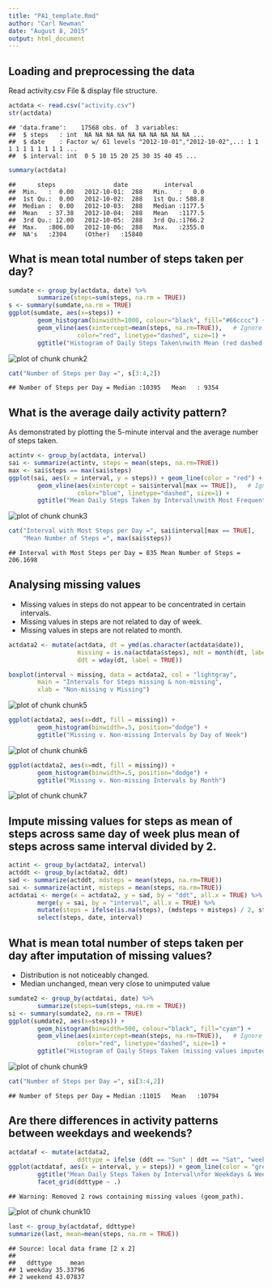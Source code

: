 ```yaml
---
title: "PA1_template.Rmd"
author: "Carl Newman"
date: "August 8, 2015"
output: html_document
---
```


## Loading and preprocessing the data
Read activity.csv File & display file structure.

```r
actdata <- read.csv("activity.csv")
str(actdata)
```

```
## 'data.frame':	17568 obs. of  3 variables:
##  $ steps   : int  NA NA NA NA NA NA NA NA NA NA ...
##  $ date    : Factor w/ 61 levels "2012-10-01","2012-10-02",..: 1 1 1 1 1 1 1 1 1 1 ...
##  $ interval: int  0 5 10 15 20 25 30 35 40 45 ...
```

```r
summary(actdata)
```

```
##      steps                date          interval     
##  Min.   :  0.00   2012-10-01:  288   Min.   :   0.0  
##  1st Qu.:  0.00   2012-10-02:  288   1st Qu.: 588.8  
##  Median :  0.00   2012-10-03:  288   Median :1177.5  
##  Mean   : 37.38   2012-10-04:  288   Mean   :1177.5  
##  3rd Qu.: 12.00   2012-10-05:  288   3rd Qu.:1766.2  
##  Max.   :806.00   2012-10-06:  288   Max.   :2355.0  
##  NA's   :2304     (Other)   :15840
```
## What is mean total number of steps taken per day?

```r
sumdate <- group_by(actdata, date) %>%
        summarize(steps=sum(steps, na.rm = TRUE))
s <- summary(sumdate,na.rm = TRUE)
ggplot(sumdate, aes(x=steps)) +
        geom_histogram(binwidth=1000, colour="black", fill="#66cccc") +
        geom_vline(aes(xintercept=mean(steps, na.rm=TRUE)),   # Ignore NA values for mean
                   color="red", linetype="dashed", size=1) +
        ggtitle("Histogram of Daily Steps Taken\nwith Mean (red dashed line)")
```

![plot of chunk chunk2](figure/chunk2-1.png) 

```r
cat("Number of Steps per Day =", s[3:4,2])
```

```
## Number of Steps per Day = Median :10395   Mean   : 9354
```
## What is the average daily activity pattern?
As demonstrated by plotting the 5-minute interval and the average number of steps taken.  

```r
actintv <- group_by(actdata, interval)
sai <- summarize(actintv, steps = mean(steps, na.rm=TRUE))
max <- sai$steps == max(sai$steps)
ggplot(sai, aes(x = interval, y = steps)) + geom_line(color = "red") +
        geom_vline(aes(xintercept = sai$interval[max == TRUE]),   # Ignore NA values for mean
                   color="blue", linetype="dashed", size=1) +
        ggtitle("Mean Daily Steps Taken by Interval\nwith Most Frequent Interval (blue dashed line)")
```

![plot of chunk chunk3](figure/chunk3-1.png) 

```r
cat("Interval with Most Steps per Day =", sai$interval[max == TRUE], 
    "Mean Number of Steps =", max(sai$steps))
```

```
## Interval with Most Steps per Day = 835 Mean Number of Steps = 206.1698
```
## Analysing missing values
* Missing values in steps do not appear to be concentrated in certain intervals.  
* Missing values in steps are not related to day of week.  
* Missing values in steps are not related to month. 


```r
actdata2 <- mutate(actdata, dt = ymd(as.character(actdata$date)),
                   missing = is.na(actdata$steps), mdt = month(dt, label = TRUE),
                   ddt = wday(dt, label = TRUE))
```


```r
boxplot(interval ~ missing, data = actdata2, col = "lightgray", 
        main = "Intervals for Steps missing & non-missing", 
        xlab = "Non-missing v Missing")
```

![plot of chunk chunk5](figure/chunk5-1.png) 


```r
ggplot(actdata2, aes(x=ddt, fill = missing)) +
        geom_histogram(binwidth=.5, position="dodge") +
        ggtitle("Missing v. Non-missing Intervals by Day of Week")
```

![plot of chunk chunk6](figure/chunk6-1.png) 


```r
ggplot(actdata2, aes(x=mdt, fill = missing)) +
        geom_histogram(binwidth=.5, position="dodge") +
        ggtitle("Missing v. Non-missing Intervals by Month")
```

![plot of chunk chunk7](figure/chunk7-1.png) 

##  Impute missing values for steps as mean of steps across same day of week plus mean of steps across same interval divided by 2.  

```r
actint <- group_by(actdata2, interval)
actddt <- group_by(actdata2, ddt)
sad <- summarize(actddt, mdsteps = mean(steps, na.rm=TRUE))
sai <- summarize(actint, misteps = mean(steps, na.rm=TRUE))
actdatai <- merge(x = actdata2, y = sad, by = "ddt", all.x = TRUE) %>%
        merge(y = sai, by = "interval", all.x = TRUE) %>%
        mutate(steps = ifelse(is.na(steps), (mdsteps + misteps) / 2, steps)) %>%
        select(steps, date, interval)
```

## What is mean total number of steps taken per day after imputation of missing values?
* Distribution is not noticeably changed.
* Median unchanged, mean very close to unimputed value


```r
sumdate2 <- group_by(actdatai, date) %>%
        summarize(steps=sum(steps, na.rm = TRUE))
si <- summary(sumdate2, na.rm = TRUE)
ggplot(sumdate2, aes(x=steps)) +
        geom_histogram(binwidth=500, colour="black", fill="cyan") +
        geom_vline(aes(xintercept=mean(steps, na.rm=TRUE)),   # Ignore NA values for mean
                   color="red", linetype="dashed", size=1) +
        ggtitle("Histogram of Daily Steps Taken (missing values imputed)\nwith Mean (red dashed line)")
```

![plot of chunk chunk9](figure/chunk9-1.png) 

```r
cat("Number of Steps per Day =", si[3:4,2])
```

```
## Number of Steps per Day = Median :11015   Mean   :10794
```

## Are there differences in activity patterns between weekdays and weekends?

```r
actdataf <- mutate(actdata2, 
                   ddttype = ifelse (ddt == "Sun" | ddt == "Sat", "weekend", "weekday")) 
ggplot(actdataf, aes(x = interval, y = steps)) + geom_line(color = "green") +
        ggtitle("Mean Daily Steps Taken by Interval\nfor Weekdays & Weekends") +
        facet_grid(ddttype ~ .)
```

```
## Warning: Removed 2 rows containing missing values (geom_path).
```

![plot of chunk chunk10](figure/chunk10-1.png) 

```r
last <- group_by(actdataf, ddttype)
summarize(last, mean=mean(steps, na.rm = TRUE))
```

```
## Source: local data frame [2 x 2]
## 
##   ddttype     mean
## 1 weekday 35.33796
## 2 weekend 43.07837
```
